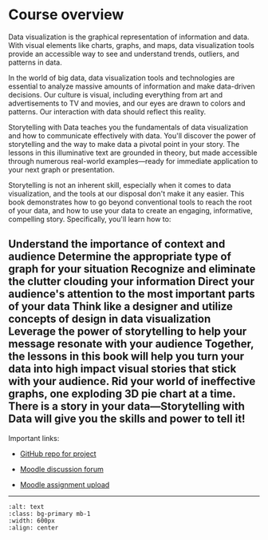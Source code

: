 # Course overview

Data visualization is the graphical representation of information and data. With visual elements like charts, graphs, and maps, data visualization tools provide an accessible way to see and understand trends, outliers, and patterns in data.

In the world of big data, data visualization tools and technologies are essential to analyze massive amounts of information and make data-driven decisions. Our culture is visual, including everything from art and advertisements to TV and movies, and our eyes are drawn to colors and patterns. Our interaction with data should reflect this reality.

Storytelling with Data teaches you the fundamentals of data visualization and how to communicate effectively with data. You'll discover the power of storytelling and the way to make data a pivotal point in your story. The lessons in this illuminative text are grounded in theory, but made accessible through numerous real-world examples—ready for immediate application to your next graph or presentation.

Storytelling is not an inherent skill, especially when it comes to data visualization, and the tools at our disposal don't make it any easier. This book demonstrates how to go beyond conventional tools to reach the root of your data, and how to use your data to create an engaging, informative, compelling story. Specifically, you'll learn how to:

Understand the importance of context and audience
Determine the appropriate type of graph for your situation
Recognize and eliminate the clutter clouding your information
Direct your audience's attention to the most important parts of your data
Think like a designer and utilize concepts of design in data visualization
Leverage the power of storytelling to help your message resonate with your audience
Together, the lessons in this book will help you turn your data into high impact visual stories that stick with your audience. Rid your world of ineffective graphs, one exploding 3D pie chart at a time. There is a story in your data—Storytelling with Data will give you the skills and power to tell it!
---

Important links:

- [GitHub repo for project]()

- [Moodle discussion forum]()

- [Moodle assignment upload]()

---


```{image} ../_static/img/course-overview.png
:alt: text
:class: bg-primary mb-1
:width: 600px
:align: center
```
